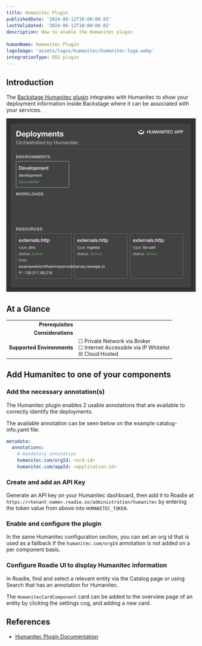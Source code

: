 ```yaml
---
title: Humanitec Plugin
publishedDate: '2024-06-12T10:00:00.0Z'
lastValidated: '2024-06-12T10:00:00.0Z'
description: How to enable the Humanitec plugin

humanName: Humanitec Plugin
logoImage: 'assets/logos/humanitec/humanitec-logo.webp'
integrationType: OSS plugin
---
```


## Introduction

The [Backstage Humanitec plugin](https://github.com/humanitec/humanitec-backstage-plugins/tree/main/plugins/humanitec) integrates with Humanitec to show your deployment information inside Backstage where it can be associated with your services.

![humanitec.webp](humanitec.webp)

## At a Glance
| | |
|---: | --- |
| **Prerequisites** |  |
| **Considerations** |  |
| **Supported Environments** | ☐ Private Network via Broker <br /> ☐ Internet Accessible via IP Whitelist <br /> ☒ Cloud Hosted |

## Add Humanitec to one of your components

### Add the necessary annotation(s)

The Humanitec plugin enables 2 usable annotations that are available to correctly identify the deployments.

The available annotation can be seen below on the example catalog-info.yaml file:
```yaml
metadata:
  annotations:
    # mandatory annotation
    humanitec.com/orgId: <ord-id>
    humanitec.com/appId: <application-id>
```

### Create and add an API Key

Generate an API key on your Humanitec dashboard, then add it to Roadie at `https://<tenant-name>.roadie.so/administration/humanitec` by entering the token value from above into `HUMANITEC_TOKEN`.

### Enable and configure the plugin

In the same Humanitec configuration section, you can set an org id that is used as a fallback if the `humanitec.com/orgId` annotation is not added on a per component basis.

### Configure Roadie UI to display Humanitec information

In Roadie, find and select a relevant entity via the Catalog page or using Search that has an annotation for Humanitec.

The `HumanitecCardComponent` card can be added to the overview page of an entity by clicking the settings cog, and adding a new card.

## References

- [Humanitec Plugin Documentation](https://github.com/humanitec/humanitec-backstage-plugins/tree/main/plugins/humanitec)

